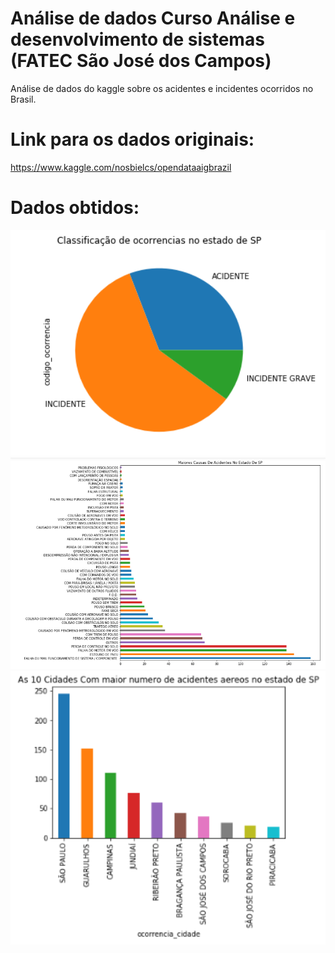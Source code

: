# Análise de dados Curso Análise e desenvolvimento de sistemas (FATEC São José dos Campos)

Análise de dados do kaggle sobre os acidentes e incidentes ocorridos no Brasil.

# Link para os dados originais:
https://www.kaggle.com/nosbielcs/opendataaigbrazil

# Dados obtidos:
<div align="center">
    <img src="https://github.com/ygorm/Analise-De-Dados-AereoBrasil/blob/master/Screenshot_1.png" width="640" />
    <div height="2"></div>
</div>

<div align="center">
    <img src="https://github.com/ygorm/Analise-De-Dados-AereoBrasil/blob/master/Screenshot_2.png" width="640" />
    <div height="2"></div>
</div>

<div align="center">
    <img src="https://github.com/ygorm/Analise-De-Dados-AereoBrasil/blob/master/Screenshot_3.png" width="640" />
    <div height="2"></div>
</div>
